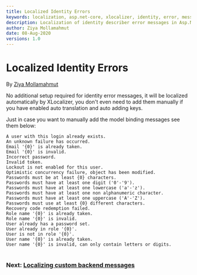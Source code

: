 ```yaml
---
title: Localized Identity Errors
keywords: localization, asp.net-core, xlocalizer, identity, error, message
description: Localization of identity describer error messages in Asp.Net Core with XLocalizer.
author: Ziya Mollamahmut
date: 08-Aug-2020
versions: 1.0
---
```


# Localized Identity Errors

By [Ziya Mollamahmut][0]

No additional setup required for identity error messages, it will be localized automatically by XLocalizer, you don't even need to add them manually if you have enabled auto translation and auto adding keys.

Just in case you want to manually add the model binding messages see them below:

````
A user with this login already exists.
An unknown failure has occurred.
Email '{0}' is already taken.
Email '{0}' is invalid.
Incorrect password.
Invalid token.
Lockout is not enabled for this user.
Optimistic concurrency failure, object has been modified.
Passwords must be at least {0} characters.
Passwords must have at least one digit ('0'-'9').
Passwords must have at least one lowercase ('a'-'z').
Passwords must have at least one non alphanumeric character.
Passwords must have at least one uppercase ('A'-'Z').
Passwords must use at least {0} different characters.
Recovery code redemption failed.
Role name '{0}' is already taken.
Role name '{0}' is invalid.
User already has a password set.
User already in role '{0}'.
User is not in role '{0}'.
User name '{0}' is already taken.
User name '{0}' is invalid, can only contain letters or digits.
````

#
### Next: [Localizing custom backend messages][1]
#

[0]:https://github.com/LazZiya
[1]:../XLocalizer/localizing-custom-backend-messages.md